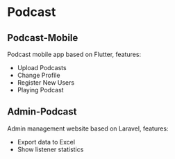 # Podcast

## Podcast-Mobile

Podcast mobile app based on Flutter, features:
- Upload Podcasts
- Change Profile
- Register New Users
- Playing Podcast

## Admin-Podcast

Admin management website based on Laravel, features:
- Export data to Excel
- Show listener statistics
